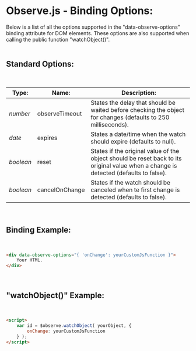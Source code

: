 # Observe.js - Binding Options:

Below is a list of all the options supported in the "data-observe-options" binding attribute for DOM elements.  These options are also supported when calling the public function "watchObject()".
<br>
<br>


## Standard Options:
<br/>

| Type: | Name: | Description: |
| --- | --- | --- |
| *number* | observeTimeout | States the delay that should be waited before checking the object for changes (defaults to 250 milliseconds). |
| *date* | expires | States a date/time when the watch should expire (defaults to null). |
| *boolean* | reset | States if the original value of the object should be reset back to its original value when a change is detected (defaults to false). |
| *boolean* | cancelOnChange | States if the watch should be canceled when te first change is detected (defaults to false). |
<br/>


## Binding Example:
<br/>

```markdown
<div data-observe-options="{ 'onChange': yourCustomJsFunction }">
    Your HTML.
</div>
```

<br/>


## "watchObject()" Example:
<br/>

```markdown
<script> 
    var id = $observe.watchObject( yourObject, {
        onChange: yourCustomJsFunction
    } );
</script>
```
